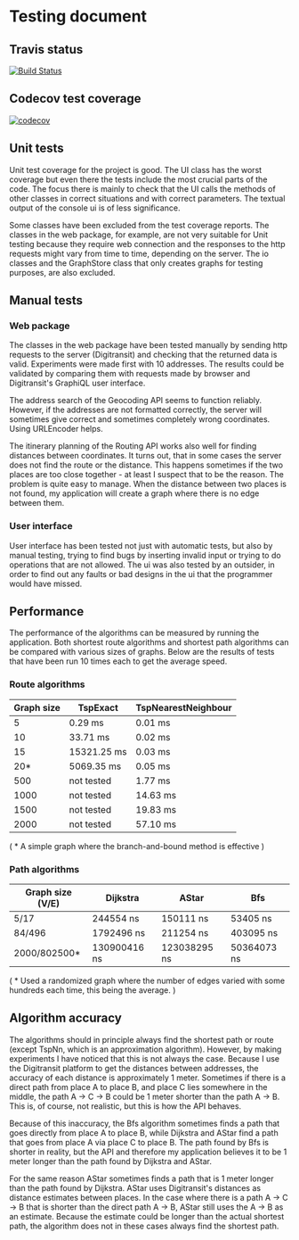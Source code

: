 # Testing document

## Travis status

[![Build Status](https://travis-ci.org/mshroom/WhereToStopForADrink.svg?branch=master)](https://travis-ci.org/mshroom/WhereToStopForADrink)

## Codecov test coverage

[![codecov](https://codecov.io/gh/mshroom/WhereToStopForADrink/branch/master/graph/badge.svg)](https://codecov.io/gh/mshroom/WhereToStopForADrink)

## Unit tests

Unit test coverage for the project is good. The UI class has the worst coverage but even there the tests include the most crucial parts of the code. The focus there is mainly to check that the UI calls the methods of other classes in correct situations and with correct parameters. The textual output of the console ui is of less significance.

Some classes have been excluded from the test coverage reports. The classes in the web package, for example, are not very suitable for Unit testing because they require web connection and the responses to the http requests might vary from time to time, depending on the server. The io classes and the GraphStore class that only creates graphs for testing purposes, are also excluded.

## Manual tests

### Web package

The classes in the web package have been tested manually by sending http requests to the server (Digitransit) and checking that the returned data is valid. Experiments were made first with 10 addresses. The results could be validated by comparing them with requests made by browser and Digitransit's GraphiQL user interface.

The address search of the Geocoding API seems to function reliably. However, if the addresses are not formatted correctly, the server will sometimes give correct and sometimes completely wrong coordinates. Using URLEncoder helps.

The itinerary planning of the Routing API works also well for finding distances between coordinates. It turns out, that in some cases the server does not find the route or the distance. This happens sometimes if the two places are too close together - at least I suspect that to be the reason. The problem is quite easy to manage. When the distance between two places is not found, my application will create a graph where there is no edge between them. 

### User interface

User interface has been tested not just with automatic tests, but also by manual testing, trying to find bugs by inserting invalid input or trying to do operations that are not allowed. The ui was also tested by an outsider, in order to find out any faults or bad designs in the ui that the programmer would have missed.

## Performance

The performance of the algorithms can be measured by running the application. Both shortest route algorithms and shortest path algorithms can be compared with various sizes of graphs. Below are the results of tests that have been run 10 times each to get the average speed.

### Route algorithms

| Graph size | TspExact | TspNearestNeighbour |
|---|---|---|
| 5 | 0.29 ms | 0.01 ms |
| 10 | 33.71 ms | 0.02 ms |
| 15 | 15321.25 ms | 0.03 ms |
| 20* | 5069.35 ms | 0.05 ms |
| 500 | not tested | 1.77 ms |
| 1000 | not tested | 14.63 ms |
| 1500 | not tested | 19.83 ms |
| 2000 | not tested | 57.10 ms |

( * A simple graph where the branch-and-bound method is effective )

### Path algorithms

| Graph size (V/E) | Dijkstra | AStar | Bfs |
|---|---|---|---|
| 5/17 | 244554 ns | 150111 ns | 53405 ns |
| 84/496 | 1792496 ns | 211254 ns | 403095 ns |
| 2000/802500* | 130900416 ns | 123038295 ns | 50364073 ns |

( * Used a randomized graph where the number of edges varied with some hundreds each time, this being the average. )

## Algorithm accuracy

The algorithms should in principle always find the shortest path or route (except TspNn, which is an approximation algorithm). However, by making experiments I have noticed that this is not always the case. Because I use the Digitransit platform to get the distances between addresses, the accuracy of each distance is approximately 1 meter. Sometimes if there is a direct path from place A to place B, and place C lies somewhere in the middle, the path A -> C -> B could be 1 meter shorter than the path A -> B. This is, of course, not realistic, but this is how the API behaves.

Because of this inaccuracy, the Bfs algorithm sometimes finds a path that goes directly from place A to place B, while Dijkstra and AStar find a path that goes from place A via place C to place B. The path found by Bfs is shorter in reality, but the API and therefore my application believes it to be 1 meter longer than the path found by Dijkstra and AStar.

For the same reason AStar sometimes finds a path that is 1 meter longer than the path found by Dijkstra. AStar uses Digitransit's distances as distance estimates between places. In the case where there is a path A -> C -> B that is shorter than the direct path A -> B, AStar still uses the A -> B as an estimate. Because the estimate could be longer than the actual shortest path, the algorithm does not in these cases always find the shortest path.
